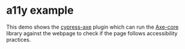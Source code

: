 # a11y example

This demo shows the [cypress-axe](https://github.com/avanslaars/cypress-axe) plugin which can run the [Axe-core](https://github.com/dequelabs/axe-core) library against the webpage to check if the page follows accessibility practices.
